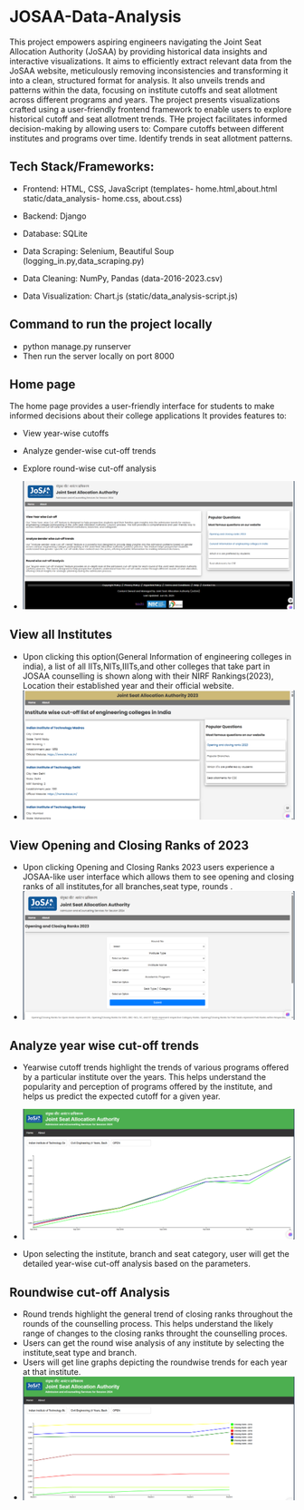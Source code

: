 # JOSAA-Data-Analysis
This project empowers aspiring engineers navigating the Joint Seat Allocation Authority (JoSAA) by providing historical data insights and interactive visualizations.
It aims to efficiently extract relevant data from the JoSAA website, meticulously removing inconsistencies and transforming it into a clean, structured format for analysis.
It also unveils trends and patterns within the data, focusing on institute cutoffs and seat allotment across different programs and years.
The project presents visualizations crafted using a user-friendly frontend framework to enable users to explore historical cutoff and seat allotment trends.
THe project facilitates informed decision-making by allowing users to:
Compare cutoffs between different institutes and programs over time.
Identify trends in seat allotment patterns.


## Tech Stack/Frameworks:
- Frontend: HTML, CSS, JavaScript (templates- home.html,about.html static/data_analysis- home.css, about.css)
* Backend: Django
+ Database: SQLite
- Data Scraping: Selenium, Beautiful Soup (logging_in.py,data_scraping.py)
* Data Cleaning: NumPy, Pandas (data-2016-2023.csv)
+ Data Visualization: Chart.js (static/data_analysis-script.js)

## Command to run the project locally
- python manage.py runserver
- Then run the server locally on port 8000

## Home page
The home page provides a user-friendly interface for students to make informed decisions about their college applications
It provides features to:
- View year-wise cutoffs
- Analyze gender-wise cut-off trends
- Explore round-wise cut-off analysis

- ![Home page](https://github.com/blossomedinautumn/josaa_1/blob/main/static/images/home.png)

## View all Institutes
- Upon clicking this option(General Information of engineering colleges in india), a list of all IITs,NITs,IIITs,and other colleges that take part in JOSAA counselling is shown along with their NIRF Rankings(2023), Location their established year and their official website.
- ![Institute wise cutoff list](https://github.com/blossomedinautumn/josaa_1/blob/main/static/images/institute-wise.png)
 
## View Opening and Closing Ranks of 2023
- Upon clicking Opening and Closing Ranks 2023 users experience a JOSAA-like user interface which allows them to see opening and closing ranks of all institutes,for all branches,seat type, rounds .
- ![Opening Closing ranks](https://github.com/blossomedinautumn/josaa_1/blob/main/static/images/or-cr.png)

## Analyze year wise cut-off trends
- Yearwise cutoff trends highlight the trends of various programs offered by a particular institute over the years. This helps understand the popularity and perception of programs offered by the institute, and helps us predict the expected cutoff for a given year.
- ![Year wise trends](https://github.com/blossomedinautumn/josaa_1/blob/main/static/images/year-wise.png)
  
- Upon selecting the institute, branch and seat category, user will get the detailed year-wise cut-off analysis based on the parameters.

## Roundwise cut-off Analysis
- Round trends highlight the general trend of closing ranks throughout the rounds of the counselling process. This helps understand the likely range of changes to the closing ranks throught the counselling proces.
- Users can get the round wise analysis of any institute by selecting the institute,seat type and branch. 
- Users will get line graphs depicting the roundwise trends for each year at that institute.
- ![roundwise trends](https://github.com/blossomedinautumn/josaa_1/blob/main/static/images/round-wise.png)







